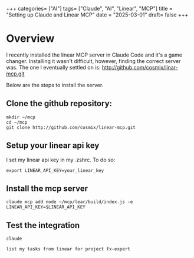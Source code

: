 
+++
categories= ["AI"]
tags= ["Claude", "AI", "Linear", "MCP"]
title = "Setting up Claude and Linear MCP"
date = "2025-03-01"
draft= false
+++


# Overview

I recently installed the linear MCP server in Claude Code and it's a game changer. Installing it wasn't difficult, however, finding the correct server was. The one I eventually settled on is: <http://github.com/cosmix/linar-mcp.git>

Below are the steps to install the server.

##  Clone the github repository:


```shell
mkdir ~/mcp
cd ~/mcp
git clone http://github.com/cosmix/linear-mcp.git
```

##  Setup your linear api key

I set my linear api key in my .zshrc. To do so:

```shell
export LINEAR_API_KEY=your_linear_key
```

##  Install the mcp server


```shell
claude mcp add node ~/mcp/lear/build/index.js -e LINEAR_API_KEY=$LINEAR_API_KEY
```

## Test the integration

```shell
claude

list my tasks from linear for project fx-expert

```



